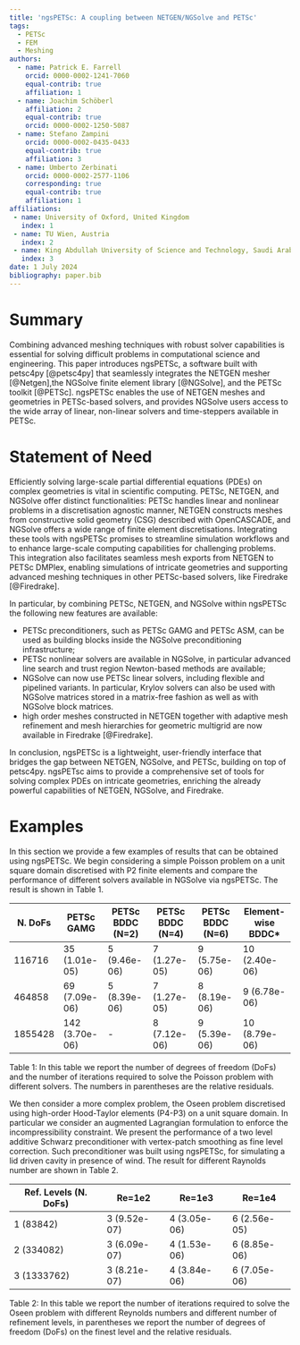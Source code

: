 ```yaml
---
title: 'ngsPETSc: A coupling between NETGEN/NGSolve and PETSc'
tags:
  - PETSc
  - FEM
  - Meshing
authors:
  - name: Patrick E. Farrell
    orcid: 0000-0002-1241-7060
    equal-contrib: true
    affiliation: 1
  - name: Joachim Schöberl
    affiliation: 2
    equal-contrib: true 
    orcid: 0000-0002-1250-5087
  - name: Stefano Zampini
    orcid: 0000-0002-0435-0433
    equal-contrib: true 
    affiliation: 3
  - name: Umberto Zerbinati
    orcid: 0000-0002-2577-1106
    corresponding: true
    equal-contrib: true 
    affiliation: 1
affiliations:
 - name: University of Oxford, United Kingdom
   index: 1
 - name: TU Wien, Austria
   index: 2
 - name: King Abdullah University of Science and Technology, Saudi Arabia
   index: 3
date: 1 July 2024
bibliography: paper.bib
---
```


# Summary

Combining advanced meshing techniques with robust solver capabilities is essential for solving difficult problems in computational science and engineering. This paper introduces ngsPETSc, a software built with petsc4py [@petsc4py] that seamlessly integrates the NETGEN mesher [@Netgen],the NGSolve finite element library [@NGSolve], and the PETSc toolkit [@PETSc]. ngsPETSc enables the use of NETGEN meshes and geometries in PETSc-based solvers, and provides NGSolve users access to the wide array of linear, non-linear solvers and time-steppers available in PETSc.

# Statement of Need

Efficiently solving large-scale partial differential equations (PDEs) on complex geometries is vital in scientific computing. PETSc, NETGEN, and NGSolve offer distinct functionalities: PETSc handles linear and nonlinear problems in a discretisation agnostic manner, NETGEN constructs meshes from constructive solid geometry (CSG) described with OpenCASCADE, and NGSolve offers a wide range of finite element discretisations. Integrating these tools with ngsPETSc promises to streamline simulation workflows and to enhance large-scale computing capabilities for challenging problems. This integration also facilitates seamless mesh exports from NETGEN to PETSc DMPlex, enabling simulations of intricate geometries and supporting advanced meshing techniques in other PETSc-based solvers, like Firedrake [@Firedrake].

In particular, by combining PETSc, NETGEN, and NGSolve within ngsPETSc the following new features are available:

- PETSc preconditioners, such as PETSc GAMG and PETSc ASM, can be used as building blocks inside the NGSolve preconditioning infrastructure;
- PETSc nonlinear solvers are available in NGSolve, in particular advanced line search and trust region Newton-based methods are available;
- NGSolve can now use PETSc linear solvers, including flexible and pipelined variants. In particular, Krylov solvers can also be used with NGSolve matrices stored in a matrix-free fashion as well as with NGSolve block matrices.
- high order meshes constructed in NETGEN together with adaptive mesh refinement and mesh hierarchies for geometric multigrid are now available in Firedrake [@Firedrake].

In conclusion, ngsPETSc is a lightweight, user-friendly interface that bridges the gap between NETGEN, NGSolve, and PETSc, building on top of petsc4py.
ngsPETsc aims to provide a comprehensive set of tools for solving complex PDEs on intricate geometries, enriching the already powerful capabilities of NETGEN, NGSolve, and Firedrake.

# Examples

In this section we provide a few examples of results that can be obtained using ngsPETSc.
We begin considering a simple Poisson problem on a unit square domain discretised with P2 finite elements and compare the performance of different solvers available in NGSolve via ngsPETSc. The result is shown in Table 1.

N. DoFs  | PETSc GAMG   | PETSc BDDC (N=2) | PETSc BDDC (N=4) | PETSc BDDC (N=6) | Element-wise BDDC* |
---------|--------------|------------------|------------------|------------------|--------------------|
116716   |35  (1.01e-05)|5 (9.46e-06)      |7 (1.27e-05)      |9 (5.75e-06)      |10 (2.40e-06)       |
464858   |69  (7.09e-06)|5 (8.39e-06)      |7 (1.27e-05)      |8 (8.19e-06)      |9 (6.78e-06)        |
1855428  |142 (3.70e-06)|        -         |8 (7.12e-06)      |9 (5.39e-06)      |10 (8.79e-06)       |

Table 1: In this table we report the number of degrees of freedom (DoFs) and the number of iterations required to solve the Poisson problem with different solvers. The numbers in parentheses are the relative residuals.

We then consider a more complex problem, the Oseen problem discretised using high-order Hood-Taylor elements (P4-P3) on a unit square domain. In particular we consider an augmented Lagrangian formulation to enforce the incompressibility constraint. We present the performance of a two level additive Schwarz preconditioner with vertex-patch smoothing as fine level correction. Such preconditioner was built using ngsPETSc, for simulating a lid driven cavity in presence of wind. The result for different Raynolds number are shown in Table 2.

Ref. Levels (N. DoFs) | Re=1e2       | Re=1e3      | Re=1e4      |
----------------------|--------------|-------------|-------------|
1 (83842)             |3  (9.52e-07) |4 (3.05e-06) |6 (2.56e-05) |
2 (334082)            |3  (6.09e-07) |4 (1.53e-06) |6 (8.85e-06) |
3 (1333762)           |3  (8.21e-07) |4 (3.84e-06) |6 (7.05e-06) |

Table 2: In this table we report the number of iterations required to solve the Oseen problem with different Reynolds numbers and different number of refinement levels, in parentheses we report the number of degrees of freedom (DoFs) on the finest level and the relative residuals.


